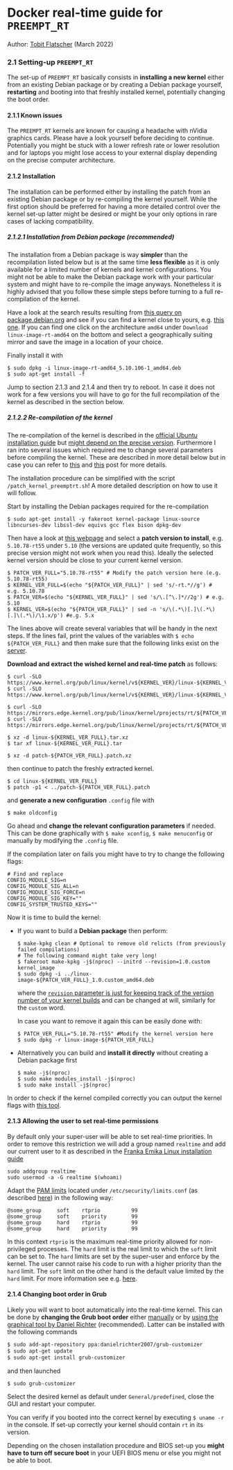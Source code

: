 # Docker real-time guide for `PREEMPT_RT`

Author: [Tobit Flatscher](https://github.com/2b-t) (March 2022)



### 2.1 Setting-up `PREEMPT_RT`

The set-up of `PREEMPT_RT` basically consists in **installing a new kernel** either from an existing Debian package or by creating a Debian package yourself, **restarting** and booting into that freshly installed kernel, potentially changing the boot order.

#### 2.1.1 Known issues

The `PREEMPT_RT` kernels are known for causing a headache with nVidia graphics cards. Please have a look yourself before deciding to continue. Potentially you might be stuck with a lower refresh rate or lower resolution and for laptops you might lose access to your external display depending on the precise computer architecture.

#### 2.1.2 Installation

The installation can be performed either by installing the patch from an existing Debian package or by re-compiling the kernel yourself. While the first option should be preferred for having a more detailed control over the kernel set-up latter might be desired or might be your only options in rare cases of lacking compatibility.

##### 2.1.2.1 Installation from Debian package (recommended)

The installation from a Debian package is way **simpler** than the recompilation listed below but is at the same time **less flexible** as it is only available for a limited number of kernels and kernel configurations. You might not be able to make the Debian package work with your particular system and might have to re-compile the image anyways. Nonetheless it is highly advised that you follow these simple steps before turning to a full re-compilation of the kernel.

Have a look at the search results resulting from [this query on package.debian.org](https://packages.debian.org/search?keywords=linux-image-rt-amd64) and see if you can find a kernel close to yours, e.g. [this one](https://packages.debian.org/bullseye/linux-image-rt-amd64). If you can find one click on the architecture `amd64` under `Download linux-image-rt-amd64` on the bottom and select a geographically suiting mirror and save the image in a location of your choice.

Finally install it with

```shell
$ sudo dpkg -i linux-image-rt-amd64_5.10.106-1_amd64.deb
$ sudo apt-get install -f
```

Jump to section 2.1.3 and 2.1.4 and then try to reboot. In case it does not work for a few versions you will have to go for the full recompilation of the kernel as described in the section below.

##### 2.1.2.2 Re-compilation of the kernel

The re-compilation of the kernel is described in the [official Ubuntu installation guide](https://help.ubuntu.com/lts/installation-guide/amd64/install.en.pdf#page=98) but [might depend on the precise version](https://stackoverflow.com/a/51709420). Furthermore I ran into several issues which required me to change several parameters before compiling the kernel. These are described in more detail below but in case you can refer to [this](https://askubuntu.com/a/1338150) and [this](https://askubuntu.com/a/1329625) post for more details.

The installation procedure can be simplified with the script `/patch_kernel_preemptrt.sh`! A more detailed description on how to use it will follow.

Start by installing the Debian packages required for the re-compilation

```shell
$ sudo apt-get install -y fakeroot kernel-package linux-source libncurses-dev libssl-dev equivs gcc flex bison dpkg-dev
```

Then have a look at [this webpage](https://mirrors.edge.kernel.org/pub/linux/kernel/projects/rt/) and select a **patch version to install**, e.g. `5.10.78-rt55` under `5.10` (the versions are updated quite frequently, so this precise version might not work when you read this). Ideally the selected kernel version should be close to your current kernel version.

```shell
$ PATCH_VER_FULL="5.10.78-rt55" # Modify the patch version here (e.g. 5.10.78-rt55)
$ KERNEL_VER_FULL=$(echo "${PATCH_VER_FULL}" | sed 's/-rt.*//g') # e.g. 5.10.78
$ PATCH_VER=$(echo "${KERNEL_VER_FULL}" | sed 's/\.[^\.]*//2g') # e.g. 5.10
$ KERNEL_VER=$(echo "${PATCH_VER_FULL}" | sed -n 's/\(.*\)[.]\(.*\)[.]\(.*\)/\1.x/p') #e.g. 5.x
```

The lines above will create several variables that will be handy in the next steps. If the lines fail, print the values of the variables with `$ echo ${PATCH_VER_FULL}` and then make sure that the following links exist on the [server](https://mirrors.edge.kernel.org/pub/linux/kernel/v5.x/).

**Download and extract the wished kernel and real-time patch** as follows:

```shell
$ curl -SLO https://www.kernel.org/pub/linux/kernel/v${KERNEL_VER}/linux-${KERNEL_VER_FULL}.tar.xz
$ curl -SLO https://www.kernel.org/pub/linux/kernel/v${KERNEL_VER}/linux-${KERNEL_VER_FULL}.tar.sign

$ curl -SLO https://mirrors.edge.kernel.org/pub/linux/kernel/projects/rt/${PATCH_VER}/patch-${PATCH_VER_FULL}.patch.xz
$ curl -SLO https://mirrors.edge.kernel.org/pub/linux/kernel/projects/rt/${PATCH_VER}/patch-${PATCH_VER_FULL}.patch.sign 

$ xz -d linux-${KERNEL_VER_FULL}.tar.xz
$ tar xf linux-${KERNEL_VER_FULL}.tar

$ xz -d patch-${PATCH_VER_FULL}.patch.xz
```

then continue to patch the freshly extracted kernel.

 ```shell
 $ cd linux-${KERNEL_VER_FULL}
 $ patch -p1 < ../patch-${PATCH_VER_FULL}.patch
 ```

and **generate a new configuration** `.config` file with

```shell
$ make oldconfig
```

Go ahead and **change the relevant configuration parameters** if needed. This can be done graphically with `$ make xconfig`, `$ make menuconfig` or manually by modifying the `.config` file.

If the compilation later on fails you might have to try to change the following flags:

```shell
# Find and replace
CONFIG_MODULE_SIG=n
CONFIG_MODULE_SIG_ALL=n
CONFIG_MODULE_SIG_FORCE=n
CONFIG_MODULE_SIG_KEY=""
CONFIG_SYSTEM_TRUSTED_KEYS=""
```

Now it is time to build the kernel:

- If you want to build a **Debian package** then perform:

  ```shell
  $ make-kpkg clean # Optional to remove old relicts (from previously failed compilations)
  # The following command might take very long!
  $ fakeroot make-kpkg -j$(nproc) --initrd --revision=1.0.custom kernel_image
  $ sudo dpkg -i ../linux-image-${PATCH_VER_FULL}_1.0.custom_amd64.deb
  ```

  where the [`revision` parameter is just for keeping track of the version number of your kernel builds](https://www.debian.org/releases/wheezy/amd64/ch08s06.html.en) and can be changed at will, similarly for the `custom` word.

  In case you want to remove it again this can be easily done with:

  ```shell
  $ PATCH_VER_FULL="5.10.78-rt55" #Modify the kernel version here
  $ sudo dpkg -r linux-image-${PATCH_VER_FULL}
  ```

- Alternatively you can build and **install it directly** without creating a Debian package first

  ```shell
  $ make -j$(nproc)
  $ sudo make modules_install -j$(nproc)
  $ sudo make install -j$(nproc)
  ```

In order to check if the kernel compiled correctly you can output the kernel flags with [this tool](https://raw.githubusercontent.com/docker/docker/master/contrib/check-config.sh).

#### 2.1.3 Allowing the user to set real-time permissions

By default only your super-user will be able to set real-time priorities. In order to remove this restriction we will add a group named `realtime` and add our current user to it as described in the [Franka Emika Linux installation guide](https://frankaemika.github.io/docs/installation_linux.html)

```
sudo addgroup realtime
sudo usermod -a -G realtime $(whoami)
```

Adapt the [PAM limits](https://wiki.gentoo.org/wiki/Project:Sound/How_to_Enable_Realtime_for_Multimedia_Applications) located under `/etc/security/limits.conf` (as described [here](https://serverfault.com/questions/487602/linux-etc-security-limits-conf-explanation)) in the following way:

```
@some_group     soft    rtprio          99
@some_group     soft    priority        99
@some_group     hard    rtprio          99
@some_group     hard    priority        99
```

In this context `rtprio` is the maximum real-time priority allowed for non-privileged processes. The `hard` limit is the real limit to which the `soft` limit can be set to. The `hard` limits are set by the super-user and enforce by the kernel. The user cannot raise his code to run with a higher priority than the `hard` limit. The `soft` limit on the other hand is the default value limited by the `hard` limit. For more information see e.g. [here](https://linux.die.net/man/5/limits.conf).

#### 2.1.4 Changing boot order in Grub

Likely you will want to boot automatically into the real-time kernel. This can be done by **changing the Grub boot order** either [manually](https://askubuntu.com/a/110738) or by [using the graphical tool by Daniel Richter](https://askubuntu.com/a/100246) (recommended). Latter can be installed with the following commands

````sh
$ sudo add-apt-repository ppa:danielrichter2007/grub-customizer
$ sudo apt-get update
$ sudo apt-get install grub-customizer
````

and then launched

````sh
$ sudo grub-customizer
````

Select the desired kernel as default under `General/predefined`, close the GUI and restart your computer.

You can verify if you booted into the correct kernel by executing `$ uname -r` in the console. If set-up correctly your kernel should contain `rt` in its version.

Depending on the chosen installation procedure and BIOS set-up you **might have to turn off secure boot** in your UEFI BIOS menu or else you might not be able to boot.
